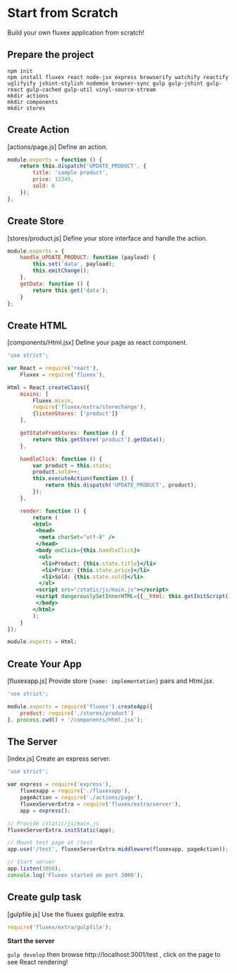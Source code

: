 Start from Scratch
==================

Build your own fluxex application from scratch!

Prepare the project
-------------------
```
npm init
npm install fluxex react node-jsx express browserify watchify reactify uglifyify jshint-stylish nodemon browser-sync gulp gulp-jshint gulp-react gulp-cached gulp-util vinyl-source-stream
mkdir actions
mkdir components
mkdir stores
```

Create Action
-------------
[actions/page.js] Define an action.

```javascript
module.exports = function () {
    return this.dispatch('UPDATE_PRODUCT', {
        title: 'sample product',
        price: 12345,
        sold: 0
    });
};
```

Create Store
------------
[stores/product.js] Define your store interface and handle the action.

```javascript
module.exports = {
    handle_UPDATE_PRODUCT: function (payload) {
        this.set('data', payload);
        this.emitChange();
    },
    getData: function () {
        return this.get('data');
    }
};
```

Create HTML
-----------
[components/Html.jsx] Define your page as react component.

```jsx
'use strict';

var React = require('react'),
    Fluxex = require('fluxex'),

Html = React.createClass({
    mixins: [
        Fluxex.mixin,
        require('fluxex/extra/storechange'),
        {listenStores: ['product']}
    ],

    getStateFromStores: function () {
        return this.getStore('product').getData();
    },

    handleClick: function () {
        var product = this.state;
        product.sold++;
        this.executeAction(function () {
            return this.dispatch('UPDATE_PRODUCT', product);
        });
    },

    render: function () {
        return (
        <html>
         <head>
          <meta charSet="utf-8" />
         </head>
         <body onClick={this.handleClick}>
          <ul>
           <li>Product: {this.state.title}</li>
           <li>Price: {this.state.price}</li>
           <li>Sold: {this.state.sold}</li>
          </ul>
         <script src="/static/js/main.js"></script>
         <script dangerouslySetInnerHTML={{__html: this.getInitScript()}}></script>
         </body>
        </html>
        );
    }
});

module.exports = Html;
```

Create Your App
---------------
[fluxexapp.js] Provide store `{name: implementation}` pairs and Html.jsx.

```javascript
'use strict';

module.exports = require('fluxex').createApp({
    product: require('./stores/product')
}, process.cwd() + '/components/Html.jsx');
```

The Server
----------
[index.js] Create an express server.
```javascript
'use strict';

var express = require('express'),
    fluxexapp = require('./fluxexapp'),
    pageAction = require('./actions/page'),
    fluxexServerExtra = require('fluxex/extra/server'),
    app = express();

// Provide /static/js/main.js
fluxexServerExtra.initStatic(app);

// Mount test page at /test
app.use('/test', fluxexServerExtra.middleware(fluxexapp, pageAction));

// Start server
app.listen(3000);
console.log('Fluxex started on port 3000');
```

Create gulp task
----------------
[gulpfile.js] Use the fluxex gulpfile extra.
```javascript
require('fluxex/extra/gulpfile');
```

**Start the server**

`gulp develop` then browse http://localhost:3001/test , click on the page to see React rendering!
